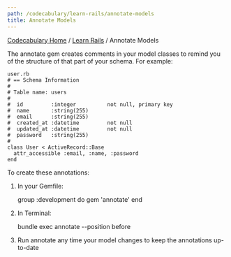 ```yaml
---
path: /codecabulary/learn-rails/annotate-models
title: Annotate Models
---
```

[Codecabulary Home](/codecabulary) / [Learn Rails](/codecabulary/learn-rails) / Annotate Models

<!-- ---title: Annotate Models -->

The annotate gem creates comments in your model classes to remind you of the structure of that part of your schema. For example:

	user.rb
	# == Schema Information
	#
	# Table name: users
	#
	#  id         :integer          not null, primary key
	#  name       :string(255)
	#  email      :string(255)
	#  created_at :datetime         not null
	#  updated_at :datetime         not null
	#  password   :string(255)
	#
	class User < ActiveRecord::Base
	  attr_accessible :email, :name, :password
	end
	
To create these annotations:

1) In your Gemfile:

	group :development do
		gem 'annotate'
	end

2) In Terminal:

	bundle exec annotate --position before
	
3) Run annotate any time your model changes to keep the annotations up-to-date
